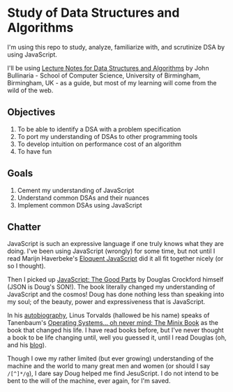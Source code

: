 # Study of Data Structures and Algorithms

I'm using this repo to study, analyze, familiarize with, and scrutinize DSA 
by using JavaScript.

I'll be using [Lecture Notes for Data Structures and Algorithms](https://www.google.com/url?sa=t&rct=j&q=&esrc=s&source=web&cd=&cad=rja&uact=8&ved=2ahUKEwjCyf2v5bL4AhXRuKQKHasMAd8QFnoECBkQAQ&url=https%3A%2F%2Fwww.cs.bham.ac.uk%2F~jxb%2FDSA%2Fdsa.pdf&usg=AOvVaw1_rAAPVg4Mt-TNx9qhoSSS)
by John Bullinaria - School of Computer Science, University of 
Birmingham, Birmingham, UK - as a guide, but most of my learning will come from the wild 
of the web.

## Objectives
1. To be able to identify a DSA with a problem specification
2. To port my understanding of DSAs to other programming tools
3. To develop intuition on performance cost of an algorithm
4. To have fun

## Goals
1. Cement my understanding of JavaScript
2. Understand common DSAs and their nuances
3. Implement common DSAs using JavaScript

## Chatter
JavaScript is such an expressive language if one truly knows what they are doing. I've been 
using JavaScript (wrongly) for some time, but not until I read Marijn Haverbeke's [Eloquent JavaScript](https://www.google.com/url?sa=t&rct=j&q=&esrc=s&source=web&cd=&cad=rja&uact=8&ved=2ahUKEwj6tNLw4LT4AhURiv0HHYqcBzMQFnoECC4QAQ&url=https%3A%2F%2Fopen.umn.edu%2Fopentextbooks%2Ftextbooks%2F453&usg=AOvVaw1Za73ZFX8KdBtaSnZE8bRN) 
did it all fit together nicely (or so I thought).

Then I picked up [JavaScript: The Good Parts](https://www.google.com/url?sa=t&rct=j&q=&esrc=s&source=web&cd=&cad=rja&uact=8&ved=2ahUKEwiC5Jqd4bT4AhXPiv0HHXLqDjAQFnoECAoQAQ&url=https%3A%2F%2Fwww.amazon.com%2FJavaScript-Good-Parts-Douglas-Crockford%2Fdp%2F0596517742&usg=AOvVaw0bNaJO-1rUDsDyO9_dK2Z2) by Douglas Crockford himself (JSON is Doug's SON!). 
The book literally changed my understanding of JavaScript and the cosmos!
Doug has done nothing less than speaking into my soul; of the beauty, power and expressiveness 
that is JavaScript.

In his [autobiography](https://www.google.com/url?sa=t&rct=j&q=&esrc=s&source=web&cd=&cad=rja&uact=8&ved=2ahUKEwipjvyz4bT4AhUOi_0HHWSND6IQFnoECAoQAQ&url=https%3A%2F%2Fwww.amazon.com%2FJust-Fun-Story-Accidental-Revolutionary%2Fdp%2F0066620732&usg=AOvVaw04A37d2YTfQgFL_DV0BG9I), Linus Torvalds (hallowed be his name) speaks of 
Tanenbaum's [Operating Systems... oh never mind: The Minix Book](https://www.google.com/url?sa=t&rct=j&q=&esrc=s&source=web&cd=&cad=rja&uact=8&ved=2ahUKEwjXr7PA4bT4AhX5lP0HHYKhDMAQFnoECAsQAQ&url=https%3A%2F%2Fwww.amazon.com%2FOperating-Systems-Design-Implementation-3rd%2Fdp%2F0131429388&usg=AOvVaw1QOYJxAO5KE97GCN8JuE9g) as the book that changed his life. 
I have read books before, but I've never thought a book to be life changing until, 
well you guessed it, until I read Douglas (oh, and his [blog](https://www.google.com/url?sa=t&rct=j&q=&esrc=s&source=web&cd=&cad=rja&uact=8&ved=2ahUKEwiHgKH84bT4AhWs_rsIHWSCAh4QFnoECA4QAQ&url=https%3A%2F%2Fwww.crockford.com%2F&usg=AOvVaw05YjezyHx7aiLm_SRDFtvb)).

Though I owe my rather limited (but ever growing) understanding of the machine and the world to 
many great men and women (or should I say `/[^]*/g`), I dare say Doug helped me find JesuScript. 
I do not intend to be bent to the will of the machine, ever again, for I'm saved.